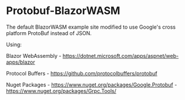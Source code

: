 # Protobuf-BlazorWASM
The default BlazorWASM example site modified to use Google's cross platform ProtoBuf instead of JSON.

Using:

Blazor WebAssembly - 
https://dotnet.microsoft.com/apps/aspnet/web-apps/blazor

Protocol Buffers - https://github.com/protocolbuffers/protobuf

Nuget Packages - https://www.nuget.org/packages/Google.Protobuf - https://www.nuget.org/packages/Grpc.Tools/
